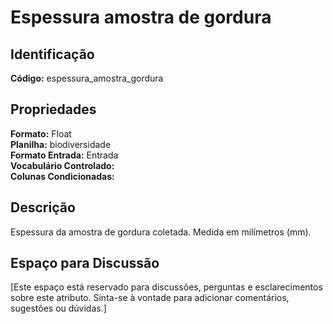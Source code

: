 # Espessura amostra de gordura

## Identificação
**Código:** espessura_amostra_gordura

## Propriedades
**Formato:** Float  
**Planilha:** biodiversidade  
**Formato Entrada:** Entrada  
**Vocabulário Controlado:**   
**Colunas Condicionadas:**   

## Descrição
Espessura da amostra de gordura coletada. Medida em milímetros (mm).

## Espaço para Discussão
[Este espaço está reservado para discussões, perguntas e esclarecimentos sobre este atributo. Sinta-se à vontade para adicionar comentários, sugestões ou dúvidas.]
